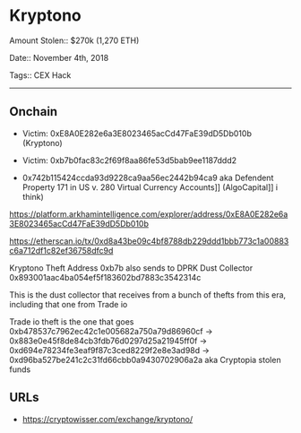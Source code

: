 # Kryptono 

Amount Stolen:: $270k (1,270 ETH)

Date:: November 4th, 2018

Tags:: CEX Hack



---



## Onchain

- Victim: 0xE8A0E282e6a3E8023465acCd47FaE39dD5Db010b (Kryptono)

- Victim: 0xb7b0fac83c2f69f8aa86fe53d5bab9ee1187ddd2

- 0x742b115424ccda93d9228ca9aa56ec2442b94ca9 aka Defendent Property 171 in US v. 280 Virtual Currency Accounts]] (AlgoCapital]] i think)

https://platform.arkhamintelligence.com/explorer/address/0xE8A0E282e6a3E8023465acCd47FaE39dD5Db010b

https://etherscan.io/tx/0xd8a43be09c4bf8788db229ddd1bbb773c1a00883c6a712df1c82ef36758dfc9d

Kryptono Theft Address 0xb7b also sends to DPRK Dust Collector 0x893001aac4ba054ef5f183602bd7883c3542314c

This is the dust collector that receives from a bunch of thefts from this era, including that one from Trade io

Trade io theft is the one that goes 0xb478537c7962ec42c1e005682a750a79d86960cf -> 0x883e0e45f8de84cb3fdb76d0297d25a21945ff0f -> 0xd694e78234fe3eaf9f87c3ced8229f2e8e3ad98d -> 0xd96ba527be241c2c31fd66cbb0a9430702906a2a aka Cryptopia stolen funds


## URLs

- https://cryptowisser.com/exchange/kryptono/

